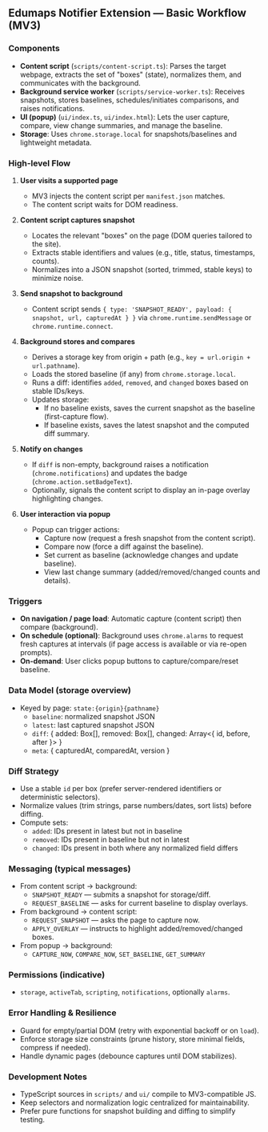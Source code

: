 ## Edumaps Notifier Extension — Basic Workflow (MV3)

### Components
- **Content script** (`scripts/content-script.ts`): Parses the target webpage, extracts the set of "boxes" (state), normalizes them, and communicates with the background.
- **Background service worker** (`scripts/service-worker.ts`): Receives snapshots, stores baselines, schedules/initiates comparisons, and raises notifications.
- **UI (popup)** (`ui/index.ts`, `ui/index.html`): Lets the user capture, compare, view change summaries, and manage the baseline.
- **Storage**: Uses `chrome.storage.local` for snapshots/baselines and lightweight metadata.

### High-level Flow
1. **User visits a supported page**
   - MV3 injects the content script per `manifest.json` matches.
   - The content script waits for DOM readiness.

2. **Content script captures snapshot**
   - Locates the relevant "boxes" on the page (DOM queries tailored to the site).
   - Extracts stable identifiers and values (e.g., title, status, timestamps, counts).
   - Normalizes into a JSON snapshot (sorted, trimmed, stable keys) to minimize noise.

3. **Send snapshot to background**
   - Content script sends `{ type: 'SNAPSHOT_READY', payload: { snapshot, url, capturedAt } }` via `chrome.runtime.sendMessage` or `chrome.runtime.connect`.

4. **Background stores and compares**
   - Derives a storage key from origin + path (e.g., `key = url.origin + url.pathname`).
   - Loads the stored baseline (if any) from `chrome.storage.local`.
   - Runs a diff: identifies `added`, `removed`, and `changed` boxes based on stable IDs/keys.
   - Updates storage:
     - If no baseline exists, saves the current snapshot as the baseline (first-capture flow).
     - If baseline exists, saves the latest snapshot and the computed diff summary.

5. **Notify on changes**
   - If `diff` is non-empty, background raises a notification (`chrome.notifications`) and updates the badge (`chrome.action.setBadgeText`).
   - Optionally, signals the content script to display an in-page overlay highlighting changes.

6. **User interaction via popup**
   - Popup can trigger actions:
     - Capture now (request a fresh snapshot from the content script).
     - Compare now (force a diff against the baseline).
     - Set current as baseline (acknowledge changes and update baseline).
     - View last change summary (added/removed/changed counts and details).

### Triggers
- **On navigation / page load**: Automatic capture (content script) then compare (background).
- **On schedule (optional)**: Background uses `chrome.alarms` to request fresh captures at intervals (if page access is available or via re-open prompts).
- **On-demand**: User clicks popup buttons to capture/compare/reset baseline.

### Data Model (storage overview)
- Keyed by page: `state:{origin}{pathname}`
  - `baseline`: normalized snapshot JSON
  - `latest`: last captured snapshot JSON
  - `diff`: { added: Box[], removed: Box[], changed: Array<{ id, before, after }> }
  - `meta`: { capturedAt, comparedAt, version }

### Diff Strategy
- Use a stable `id` per box (prefer server-rendered identifiers or deterministic selectors).
- Normalize values (trim strings, parse numbers/dates, sort lists) before diffing.
- Compute sets:
  - `added`: IDs present in latest but not in baseline
  - `removed`: IDs present in baseline but not in latest
  - `changed`: IDs present in both where any normalized field differs

### Messaging (typical messages)
- From content script → background:
  - `SNAPSHOT_READY` — submits a snapshot for storage/diff.
  - `REQUEST_BASELINE` — asks for current baseline to display overlays.
- From background → content script:
  - `REQUEST_SNAPSHOT` — asks the page to capture now.
  - `APPLY_OVERLAY` — instructs to highlight added/removed/changed boxes.
- From popup → background:
  - `CAPTURE_NOW`, `COMPARE_NOW`, `SET_BASELINE`, `GET_SUMMARY`

### Permissions (indicative)
- `storage`, `activeTab`, `scripting`, `notifications`, optionally `alarms`.

### Error Handling & Resilience
- Guard for empty/partial DOM (retry with exponential backoff or on `load`).
- Enforce storage size constraints (prune history, store minimal fields, compress if needed).
- Handle dynamic pages (debounce captures until DOM stabilizes).

### Development Notes
- TypeScript sources in `scripts/` and `ui/` compile to MV3-compatible JS.
- Keep selectors and normalization logic centralized for maintainability.
- Prefer pure functions for snapshot building and diffing to simplify testing.


